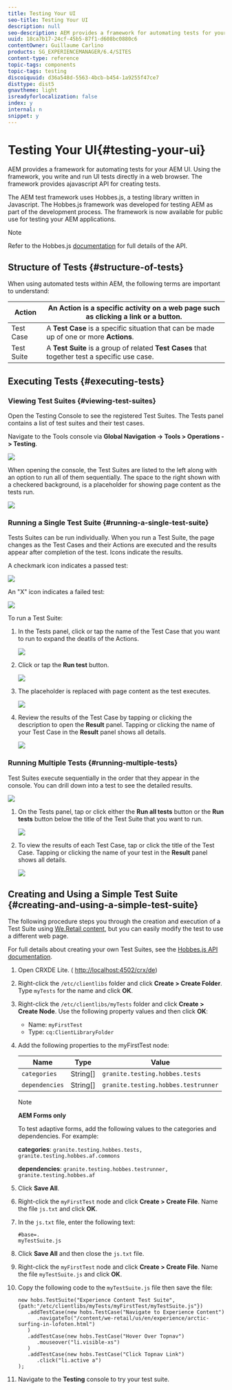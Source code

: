 ```yaml
---
title: Testing Your UI
seo-title: Testing Your UI
description: null
seo-description: AEM provides a framework for automating tests for your AEM UI
uuid: 18ca7b17-24cf-45b5-87f1-d608bc0880c6
contentOwner: Guillaume Carlino
products: SG_EXPERIENCEMANAGER/6.4/SITES
content-type: reference
topic-tags: components
topic-tags: testing
discoiquuid: d36a548d-5563-4bcb-b454-1a9255f47ce7
disttype: dist5
gnavtheme: light
isreadyforlocalization: false
index: y
internal: n
snippet: y
---
```


# Testing Your UI{#testing-your-ui}

AEM provides a framework for automating tests for your AEM UI. Using the framework, you write and run UI tests directly in a web browser. The framework provides ajavascript API for creating tests.

The AEM test framework uses Hobbes.js, a testing library written in Javascript. The Hobbes.js framework was developed for testing AEM as part of the development process. The framework is now available for public use for testing your AEM applications.

>[!NOTE]
>
>Refer to the Hobbes.js [documentation](/developing/using/reference-materials/test-api/index) for full details of the API.

## Structure of Tests {#structure-of-tests}

When using automated tests within AEM, the following terms are important to understand:

| Action |An **Action** is a specific activity on a web page such as clicking a link or a button. |
|---|---|
| Test Case |A **Test Case** is a specific situation that can be made up of one or more **Actions**. |
| Test Suite |A **Test Suite** is a group of related **Test Cases** that together test a specific use case. |

## Executing Tests {#executing-tests}

### Viewing Test Suites {#viewing-test-suites}

Open the Testing Console to see the registered Test Suites. The Tests panel contains a list of test suites and their test cases.

Navigate to the Tools console via **Global Navigation -&gt; Tools &gt; Operations -&gt; Testing**.

![](assets/chlimage_1-39.png)

When opening the console, the Test Suites are listed to the left along with an option to run all of them sequentially. The space to the right shown with a checkered background, is a placeholder for showing page content as the tests run.

![](assets/chlimage_1-40.png) 

### Running a Single Test Suite {#running-a-single-test-suite}

Tests Suites can be run individually. When you run a Test Suite, the page changes as the Test Cases and their Actions are executed and the results appear after completion of the test. Icons indicate the results.

A checkmark icon indicates a passed test:

![](assets/chlimage_1-41.png)

An "X" icon indicates a failed test:

![](assets/chlimage_1-42.png)

To run a Test Suite:

1. In the Tests panel, click or tap the name of the Test Case that you want to run to expand the deatils of the Actions.

   ![](assets/chlimage_1-43.png)

1. Click or tap the **Run test** button.

   ![](assets/chlimage_1-44.png)

1. The placeholder is replaced with page content as the test executes.

   ![](assets/chlimage_1-45.png)

1. Review the results of the Test Case by tapping or clicking the description to open the **Result** panel. Tapping or clicking the name of your Test Case in the **Result** panel shows all details.

   ![](assets/chlimage_1-46.png)

### Running Multiple Tests {#running-multiple-tests}

Test Suites execute sequentially in the order that they appear in the console. You can drill down into a test to see the detailed results.

![](assets/chlimage_1-47.png)

1. On the Tests panel, tap or click either the **Run all tests** button or the **Run tests** button below the title of the Test Suite that you want to run.

   ![](assets/chlimage_1-48.png)

1. To view the results of each Test Case, tap or click the title of the Test Case. Tapping or clicking the name of your test in the **Result** panel shows all details.

   ![](assets/chlimage_1-49.png)

## Creating and Using a Simple Test Suite {#creating-and-using-a-simple-test-suite}

The following procedure steps you through the creation and execution of a Test Suite using [We.Retail content](../../developing/using/we-retail.md), but you can easily modify the test to use a different web page.

For full details about creating your own Test Suites, see the [Hobbes.js API documentation](/developing/using/reference-materials/test-api/index).

1. Open CRXDE Lite. ( [http://localhost:4502/crx/de](http://localhost:4502/crx/de))
1. Right-click the `/etc/clientlibs` folder and click **Create > Create Folder**. Type `myTests` for the name and click **OK**.
1. Right-click the `/etc/clientlibs/myTests` folder and click **Create &gt; Create Node**. Use the following property values and then click **OK**:

    * Name: `myFirstTest`
    * Type: `cq:ClientLibraryFolder`

1. Add the following properties to the myFirstTest node:

   | Name |Type |Value |
   |---|---|---|
   | `categories` |String[] | `granite.testing.hobbes.tests` |
   | `dependencies` |String[] | `granite.testing.hobbes.testrunner` |

   >[!NOTE]
   >
   >**AEM Forms only**
   >
   >
   >To test adaptive forms, add the following values to the categories and dependencies. For example:
   >
   >
   >**categories**: `granite.testing.hobbes.tests, granite.testing.hobbes.af.commons`
   >
   >
   >**dependencies**: `granite.testing.hobbes.testrunner, granite.testing.hobbes.af`

1. Click **Save All**.
1. Right-click the `myFirstTest` node and click **Create > Create File**. Name the file `js.txt` and click **OK**.
1. In the `js.txt` file, enter the following text:

   ```
   #base=.
   myTestSuite.js
   ```

1. Click **Save All** and then close the `js.txt` file.
1. Right-click the `myFirstTest` node and click **Create > Create File**. Name the file `myTestSuite.js` and click **OK**.
1. Copy the following code to the `myTestSuite.js` file then save the file:

   ```
   new hobs.TestSuite("Experience Content Test Suite", {path:"/etc/clientlibs/myTests/myFirstTest/myTestSuite.js"})
      .addTestCase(new hobs.TestCase("Navigate to Experience Content")
         .navigateTo("/content/we-retail/us/en/experience/arctic-surfing-in-lofoten.html")
      )
      .addTestCase(new hobs.TestCase("Hover Over Topnav")
         .mouseover("li.visible-xs")
      )
      .addTestCase(new hobs.TestCase("Click Topnav Link")
         .click("li.active a")
   );
   ```

1. Navigate to the **Testing** console to try your test suite.

